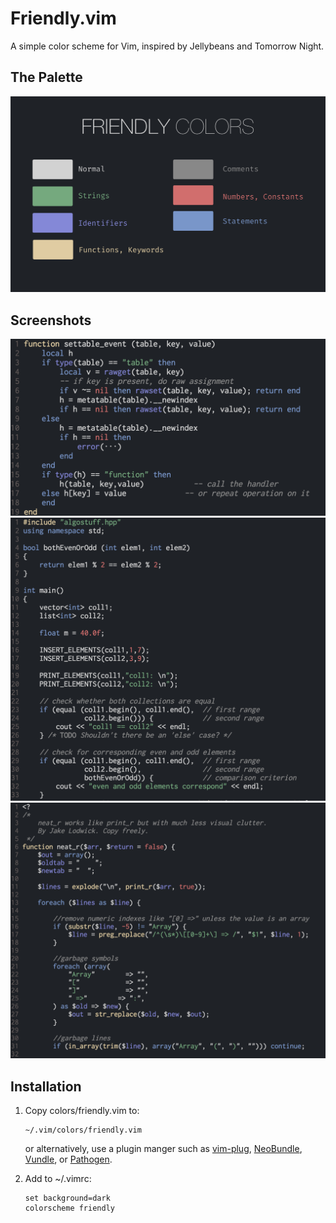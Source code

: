 # Friendly.vim

A simple color scheme for Vim, inspired by Jellybeans and Tomorrow Night.

## The Palette
![alt tag](https://raw.githubusercontent.com/dcapo/friendly-colors/master/friendly.png)

## Screenshots
![alt tag](https://raw.githubusercontent.com/dcapo/friendly-colors/master/friendly_screenshot_0.png)
![alt tag](https://raw.githubusercontent.com/dcapo/friendly-colors/master/friendly_screenshot_1.png)
![alt tag](https://raw.githubusercontent.com/dcapo/friendly-colors/master/friendly_screenshot_2.png)

## Installation

1.  Copy colors/friendly.vim to:

    ```
    ~/.vim/colors/friendly.vim
    ```

    or alternatively, use a plugin manger such as
    [vim-plug](https://github.com/junegunn/vim-plug),
    [NeoBundle](https://github.com/Shougo/neobundle.vim),
    [Vundle](https://github.com/gmarik/Vundle.vim), or
    [Pathogen](https://github.com/tpope/vim-pathogen).

2.  Add to ~/.vimrc:

    ```vim
    set background=dark
    colorscheme friendly
    ```
